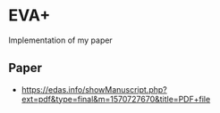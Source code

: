 # EVA+
Implementation of my paper
## Paper
- https://edas.info/showManuscript.php?ext=pdf&type=final&m=1570727670&title=PDF+file
